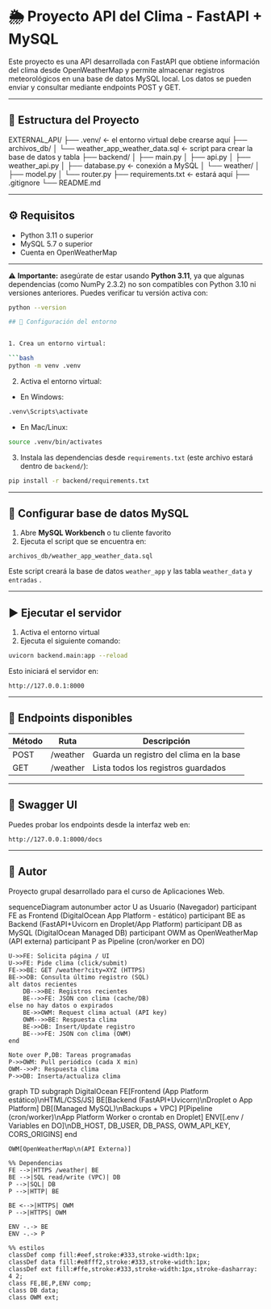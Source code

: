 # 🌦 Proyecto API del Clima - FastAPI + MySQL

Este proyecto es una API desarrollada con FastAPI que obtiene información del clima desde OpenWeatherMap y permite almacenar registros meteorológicos en una base de datos MySQL local. Los datos se pueden enviar y consultar mediante endpoints POST y GET.

---

## 📁 Estructura del Proyecto

EXTERNAL_API/
├── .venv/ ← el entorno virtual debe crearse aquí
├── archivos_db/
│   └── weather_app_weather_data.sql ← script para crear la base de datos y tabla
├── backend/
│   ├── main.py
│   ├── api.py
│   ├── weather_api.py
│   ├── database.py ← conexión a MySQL
│   └── weather/
│       ├── model.py
│       └── router.py
├── requirements.txt ← estará aquí
├── .gitignore
└── README.md


---

## ⚙️ Requisitos

- Python 3.11 o superior 
- MySQL 5.7 o superior
- Cuenta en OpenWeatherMap

---

⚠️ **Importante:** asegúrate de estar usando **Python 3.11**, ya que algunas dependencias (como NumPy 2.3.2) no son compatibles con Python 3.10 ni versiones anteriores.
Puedes verificar tu versión activa con:

```bash
python --version

## 🚀 Configuración del entorno


1. Crea un entorno virtual:

```bash
python -m venv .venv
```

2. Activa el entorno virtual:

- En Windows:

```bash
.venv\Scripts\activate
```

- En Mac/Linux:

```bash
source .venv/bin/activates
```

3. Instala las dependencias desde `requirements.txt` (este archivo estará dentro de `backend/`):

```bash
pip install -r backend/requirements.txt
```

---

## 🧪 Configurar base de datos MySQL

1. Abre **MySQL Workbench** o tu cliente favorito
2. Ejecuta el script que se encuentra en:

```
archivos_db/weather_app_weather_data.sql
```

Este script creará la base de datos `weather_app` y las tabla `weather_data` y `entradas` .

---

## ▶️ Ejecutar el servidor


1. Activa el entorno virtual
2. Ejecuta el siguiente comando:

```bash
uvicorn backend.main:app --reload
```

Esto iniciará el servidor en:

```
http://127.0.0.1:8000
```

---

## 🧭 Endpoints disponibles

| Método | Ruta     | Descripción                            |
| ------- | -------- | --------------------------------------- |
| POST    | /weather | Guarda un registro del clima en la base |
| GET     | /weather | Lista todos los registros guardados     |

---

## 🧪 Swagger UI

Puedes probar los endpoints desde la interfaz web en:

```
http://127.0.0.1:8000/docs
```

---

## 🧊 Autor

Proyecto grupal desarrollado para el curso de Aplicaciones Web.

sequenceDiagram
    autonumber
    actor U as Usuario (Navegador)
    participant FE as Frontend (DigitalOcean App Platform - estático)
    participant BE as Backend (FastAPI+Uvicorn en Droplet/App Platform)
    participant DB as MySQL (DigitalOcean Managed DB)
    participant OWM as OpenWeatherMap (API externa)
    participant P as Pipeline (cron/worker en DO)

    U->>FE: Solicita página / UI
    U->>FE: Pide clima (click/submit)
    FE->>BE: GET /weather?city=XYZ (HTTPS)
    BE->>DB: Consulta último registro (SQL)
    alt datos recientes
        DB-->>BE: Registros recientes
        BE-->>FE: JSON con clima (cache/DB)
    else no hay datos o expirados
        BE->>OWM: Request clima actual (API key)
        OWM-->>BE: Respuesta clima
        BE->>DB: Insert/Update registro
        BE-->>FE: JSON con clima (OWM)
    end

    Note over P,DB: Tareas programadas
    P->>OWM: Pull periódico (cada X min)
    OWM-->>P: Respuesta clima
    P->>DB: Inserta/actualiza clima

graph TD
    subgraph DigitalOcean
      FE[Frontend (App Platform estático)\nHTML/CSS/JS]
      BE[Backend (FastAPI+Uvicorn)\nDroplet o App Platform]
      DB[(Managed MySQL)\nBackups + VPC]
      P[Pipeline (cron/worker)\nApp Platform Worker o crontab en Droplet]
      ENV[[.env / Variables en DO]\nDB_HOST, DB_USER, DB_PASS, OWM_API_KEY, CORS_ORIGINS]
    end

    OWM[OpenWeatherMap\n(API Externa)]

    %% Dependencias
    FE -->|HTTPS /weather| BE
    BE -->|SQL read/write (VPC)| DB
    P -->|SQL| DB
    P -->|HTTP| BE

    BE <-->|HTTPS| OWM
    P -->|HTTPS| OWM

    ENV -.-> BE
    ENV -.-> P

    %% estilos
    classDef comp fill:#eef,stroke:#333,stroke-width:1px;
    classDef data fill:#e8fff2,stroke:#333,stroke-width:1px;
    classDef ext fill:#ffe,stroke:#333,stroke-width:1px,stroke-dasharray: 4 2;
    class FE,BE,P,ENV comp;
    class DB data;
    class OWM ext;
